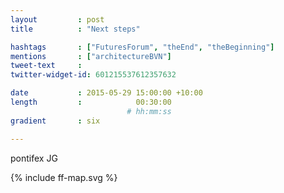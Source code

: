 ```yaml
---
layout         : post
title          : "Next steps"

hashtags       : ["FuturesForum", "theEnd", "theBeginning"]
mentions       : ["architectureBVN"]
tweet-text     :
twitter-widget-id: 601215537612357632

date           : 2015-05-29 15:00:00 +10:00
length         :            00:30:00
                          # hh:mm:ss
gradient       : six

---
```


pontifex JG

<div class="the-map">{% include ff-map.svg %}</div>
